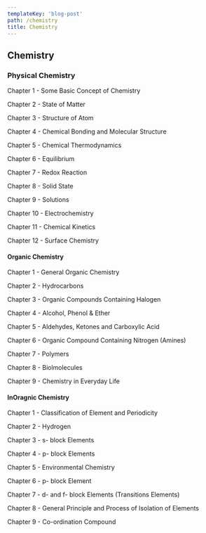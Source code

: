 ```yaml
---
templateKey: 'blog-post'
path: /chemistry
title: Chemistry
---
```

## Chemistry
### Physical Chemistry 
Chapter 1 - Some Basic Concept of Chemistry

Chapter 2 - State of Matter

Chapter 3 - Structure of Atom

Chapter 4 - Chemical Bonding and Molecular Structure

Chapter 5 - Chemical Thermodynamics

Chapter 6 - Equilibrium

Chapter 7 - Redox Reaction

Chapter 8 - Solid State

Chapter 9 - Solutions

Chapter 10 - Electrochemistry

Chapter 11 - Chemical Kinetics

Chapter 12 - Surface Chemistry

#### Organic Chemistry 

Chapter 1 - General Organic Chemistry

Chapter 2 - Hydrocarbons

Chapter 3 - Organic Compounds Containing Halogen

Chapter 4 - Alcohol, Phenol & Ether

Chapter 5 - Aldehydes, Ketones and Carboxylic Acid

Chapter 6 - Organic Compound Containing Nitrogen (Amines)

Chapter 7 - Polymers

Chapter 8 - Biolmolecules

Chapter 9 - Chemistry in Everyday Life

#### InOragnic Chemistry

Chapter 1 - Classification of Element and Periodicity

Chapter 2 - Hydrogen

Chapter 3 - s- block Elements

Chapter 4 - p- block Elements

Chapter 5 - Environmental Chemistry

Chapter 6 - p- block Element

Chapter 7 - d- and f- block Elements (Transitions Elements)

Chapter 8 - General Principle and Process of Isolation of Elements

Chapter 9 - Co-ordination Compound
